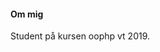 
#### Om mig

Student på kursen oophp vt 2019.


<!--#### Footer col 1

Med brödtext i ett stycke som säger något trevligt om just detta block, eller kanske en lista av länkar. -->
